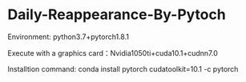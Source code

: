# Daily-Reappearance-By-Pytoch
Environment: python3.7+pytorch1.8.1

Execute with a graphics card：Nvidia1050ti+cuda10.1+cudnn7.0

Installtion command: conda install pytorch cudatoolkit=10.1 -c pytorch
